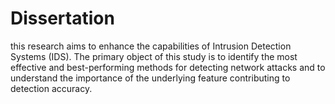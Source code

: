 # Dissertation
 this research aims to enhance the capabilities of  Intrusion Detection Systems (IDS). The primary object of this study is to identify the  most effective and best-performing methods for detecting network attacks and to understand the importance of the underlying feature contributing to detection accuracy. 
